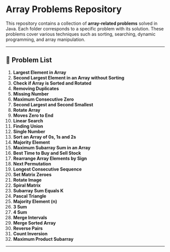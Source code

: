 # Array Problems Repository

This repository contains a collection of **array-related problems** solved in Java. Each folder corresponds to a specific problem with its solution. These problems cover various techniques such as sorting, searching, dynamic programming, and array manipulation.

---

## 📂 Problem List

1. **Largest Element in Array**  
2. **Second Largest Element in an Array without Sorting**  
3. **Check if Array is Sorted and Rotated**  
4. **Removing Duplicates**  
5. **Missing Number**  
6. **Maximum Consecutive Zero**  
7. **Second Largest and Second Smallest**  
8. **Rotate Array**  
9. **Moves Zero to End**  
10. **Linear Search**  
11. **Finding Union**  
12. **Single Number**  
13. **Sort an Array of 0s, 1s and 2s**  
14. **Majority Element**  
15. **Maximum Subarray Sum in an Array**  
16. **Best Time to Buy and Sell Stock**  
17. **Rearrange Array Elements by Sign**  
18. **Next Permutation**  
19. **Longest Consecutive Sequence**  
20. **Set Matrix Zeroes**  
21. **Rotate Image**  
22. **Spiral Matrix**  
23. **Subarray Sum Equals K**  
24. **Pascal Triangle**  
25. **Majority Element (n)**  
26. **3 Sum**  
27. **4 Sum**  
28. **Merge Intervals**  
29. **Merge Sorted Array**  
30. **Reverse Pairs**  
31. **Count Inversion**  
32. **Maximum Product Subarray**

---


